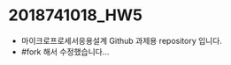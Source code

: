 # 2018741018_HW5
* 마이크로프로세서응용설계 Github 과제용 repository 입니다.
* #fork 해서 수정했습니다...
<!--stackedit_data:
eyJoaXN0b3J5IjpbLTE0NDE3MTQ3NzRdfQ==
-->
